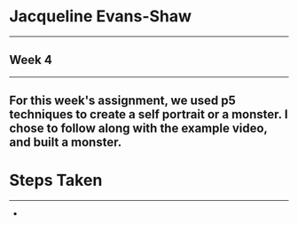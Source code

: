 # Jacqueline Evans-Shaw
---
## Week 4
---
For this week's assignment, we used p5 techniques to create a self portrait or a monster. I chose to follow along with the example video, and built a monster.
---
# Steps Taken
---
*
